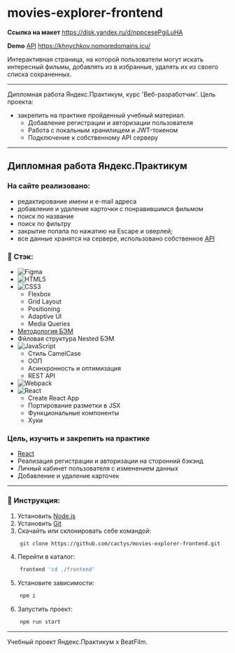 # movies-explorer-frontend
**Ссылка на макет**
https://disk.yandex.ru/d/nppcesePgiLuHA

**Demo**
[API](https://github.com/cactys/movies-explorer-api)
https://khnychkov.nomoredomains.icu/

Интерактивная страница, на которой пользователи могут искать интересный фильмы, добавлять из в избранные, удалять их из своего списка сохраненных.  

---
Дипломная работа Яндекс.Практикум, курс 'Веб-разработчик'.
Цель проекта:
+ закрепить на практике пройденный учебный материал.
  - Добавление регистрации и авторизации пользователя
  - Работа c локальным хранилищем и JWT-токеном
  - Подключение к собственному API серверу

---
## Дипломная работа Яндекс.Практикум

### На сайте реализовано:
  - редактирование имени и e-mail адреса
  - добавление и удаление карточки с понравившимся фильмом
  - поиск по название
  - поиск по фильтру
  - закрытие попапа по нажатию на Escape и оверлей;
  - все данные хранятся на сервере, использовано собственное [API](https://github.com/cactys/movies-explorer-api)

### 🔨 Стэк:
+ ![Figma](https://img.shields.io/badge/figma-%23F24E1E.svg?style=for-the-badge&logo=figma&logoColor=white)
+ ![HTML5](https://img.shields.io/badge/html5-%23E34F26.svg?style=for-the-badge&logo=html5&logoColor=white)
+ ![CSS3](https://img.shields.io/badge/css3-%231572B6.svg?style=for-the-badge&logo=css3&logoColor=white)
  - Flexbox
  - Grid Layout
  - Positioning
  - Adaptive UI
  - Media Queries
+ [Методология БЭМ](https://ru.bem.info/methodology/)
+ Фйловая структура Nested БЭМ
+ ![JavaScript](https://img.shields.io/badge/javascript-%23323330.svg?style=for-the-badge&logo=javascript&logoColor=%23F7DF1E)
  - Стиль CamelCase
  - ООП
  - Асинхронность и оптимизация
  - REST API
+ ![Webpack](https://img.shields.io/badge/webpack-%238DD6F9.svg?style=for-the-badge&logo=webpack&logoColor=black)
+ ![React](https://img.shields.io/badge/react-%2320232a.svg?style=for-the-badge&logo=react&logoColor=%2361DAFB)
  - Create React App
  - Портирование разметки в JSX
  - Функциональные компоненты
  - Хуки

### Цель, изучить и закрепить на практике
+ [React](https://ru.reactjs.org/docs/getting-started.html)
+ Реализация регистрации и авторизации на сторонний бэкэнд
+ Личный кабинет пользователя с изменением данных
+ Добавление и удаление карточек

---
### 🔧 Инструкция:
1. Установить [Node.js](https://nodejs.org/en/ "ссылка на сайт Node.js")
2. Установить [Git](https://git-scm.com/ "ссылка на сайт Git")
3. Скачайть или склонировать себе командой:
```sh
    git clone https://github.com/cactys/movies-explorer-frontend.git
```
4. Перейти в каталог:
```sh
    frontend 'cd ./frontend'
```
5. Установите зависимости:
```sh
    npm i
```
6. Запустить проект:
```sh
    npm run start
```
---
Учебный проект Яндекс.Практикум х BeatFilm.
